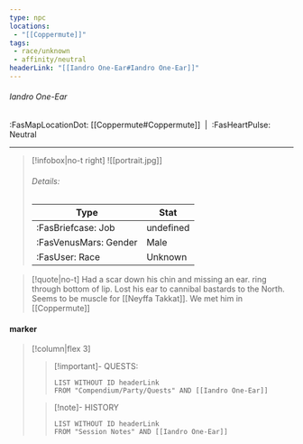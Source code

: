 ```yaml
---
type: npc
locations:
 - "[[Coppermute]]"
tags:
 - race/unknown
 - affinity/neutral
headerLink: "[[Iandro One-Ear#Iandro One-Ear]]"
---
```

###### Iandro One-Ear
<span class="sub2">:FasMapLocationDot: [[Coppermute#Coppermute]] &nbsp;|&nbsp; :FasHeartPulse: Neutral </span>
___

> [!infobox|no-t right]
> ![[portrait.jpg]]
> ###### Details:
> | Type | Stat |
> | ---- | ---- |
> | :FasBriefcase: Job |  undefined |
> | :FasVenusMars: Gender | Male |
> | :FasUser: Race | Unknown |
<span class="clearfix"></span>

> [!quote|no-t]
>Had a scar down his chin and missing an ear. ring through bottom of lip. Lost his ear to cannibal bastards to the North.  Seems to be muscle for [[Neyffa Takkat]].  We met him in [[Coppermute]]

#### marker
> [!column|flex 3]
>> [!important]- QUESTS:
>>```dataview
>>LIST WITHOUT ID headerLink
>>FROM "Compendium/Party/Quests" AND [[Iandro One-Ear]]
>
>>[!note]- HISTORY
>>```dataview
>>LIST WITHOUT ID headerLink
>>FROM "Session Notes" AND [[Iandro One-Ear]]
